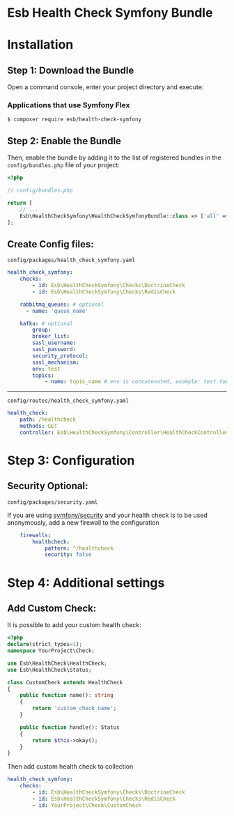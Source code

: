 Esb Health Check Symfony Bundle
=================================

Installation
============

Step 1: Download the Bundle
----------------------------------
Open a command console, enter your project directory and execute:

###  Applications that use Symfony Flex

```console
$ composer require esb/health-check-symfony
```


Step 2: Enable the Bundle
----------------------------------
Then, enable the bundle by adding it to the list of registered bundles
in the `config/bundles.php` file of your project:

```php
<?php

// config/bundles.php

return [
    // ...
    Esb\HealthCheckSymfony\HealthCheckSymfonyBundle::class => ['all' => true],    
];
```

Create Config files:
----------------------------------
`config/packages/health_check_symfony.yaml`

```yaml
health_check_symfony:
    checks:
        - id: Esb\HealthCheckSymfony\Checks\DoctrineCheck
        - id: Esb\HealthCheckSymfony\Checks\RedisCheck

    rabbitmq_queues: # optional
      - name: 'queue_name'

    kafka: # optional
        group:
        broker_list:
        sasl_username:
        sasl_password:
        security_protocol:
        sasl_mechanism:
        env: test
        topics:
            - name: topic_name # env is concatenated, example: test.topic_name
```

----------------------------------
`config/routes/health_check_symfony.yaml`

```yaml
health_check:
    path: /healthcheck
    methods: GET
    controller: Esb\HealthCheckSymfony\Controller\HealthCheckController::index

```

Step 3: Configuration
=============

Security Optional:
----------------------------------
`config/packages/security.yaml`

If you are using [symfony/security](https://symfony.com/doc/current/security.html) and your health check is to be used anonymously, add a new firewall to the configuration

```yaml
    firewalls:
        healthcheck:
            pattern: ^/healthcheck
            security: false
```

Step 4: Additional settings
=============

Add Custom Check:
----------------------------------
It is possible to add your custom health check:

```php
<?php
declare(strict_types=1);
namespace YourProject\Check;

use Esb\HealthCheck\HealthCheck;
use Esb\HealthCheck\Status;

class CustomCheck extends HealthCheck
{
    public function name(): string
    {
        return 'custom_check_name';
    }

    public function handle(): Status
    {
        return $this->okay();
    }
}
```

Then add custom health check to collection

```yaml
health_check_symfony:
    checks:
        - id: Esb\HealthCheckSymfony\Checks\DoctrineCheck
        - id: Esb\HealthCheckSymfony\Checks\RedisCheck
        - id: YourProject\Check\CustomCheck
```
